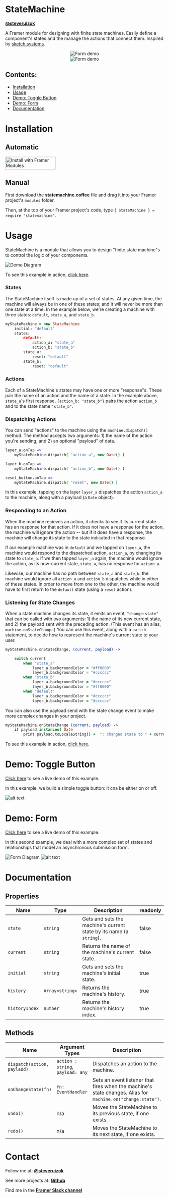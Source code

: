 # StateMachine

**[@steveruizok](http://twitter.com/steveruizok)**

A Framer module for designing with finite state machines. Easily define a component's states and the manage the actions that connect them. Inspired by [sketch.systems](http://sketch.systems).

<div style="text-align: center">
	<img src="assets/code_snippet_2.png" alt="Form demo"/><br/>
	<img src="assets/form_demo_1.gif" alt="Form demo"/>
</div>

## Contents:

- [Installation](#installation)
- [Usage](#usage)
- [Demo: Toggle Button](#demo-toggle-button)
- [Demo: Form](#demo-form)
- [Documentation](#documentation)

# Installation

## Automatic

<a href='https://open.framermodules.com/StateMachine'>
    <img alt='Install with Framer Modules'
    src='https://www.framermodules.com/assets/badge@2x.png' width='160' height='40' />
</a>

## Manual

First download the **statemachine.coffee** file and drag it into your Framer project's `modules` folder. 

Then, at the top of your Framer project's code, type `{ StateMachine } = require "statemachine"`.

# Usage

StateMachine is a module that allows you to design "finite state machine"s to control the logic of your components.

![Demo Diagram](assets/diagram.svg "Toggle demo")

To see this example in action, [click here](https://framer.cloud/lpCQp).

### States

The StateMachine itself is made up of a set of states. At any given time, the machine will always be in one of these states; and it will never be more than one state at a time. In the example below, we're creating a machine with three states: `default`, `state_a`, and `state_b`.

```coffeescript
myStateMachine = new StateMachine
	initial: "default"
	states:
		default:
			action_a: "state_a"
			action_b: "state_b"
		state_a:
			reset: "default"
		state_b:
			reset: "default"
```


### Actions

Each of a StateMachine's states may have one or more "response"s. These pair the name of an action and the name of a state. In the example above, `state_a`'s first response, `{action_b: "state_b"}` pairs the action `action_b` and to the state name `"state_b"`.

### Dispatching Actions

You can send "actions" to the machine using the `machine.dispatch()` method. The method accepts two arguments: 1) the name of the action you're sending, and 2) an optional "payload" of data.

```coffeescript
layer_a.onTap =>
	myStateMachine.dispatch( "action_a", new Date() )

layer_b.onTap =>
	myStateMachine.dispatch( "action_b", new Date() )

reset_button.onTap =>
	myStateMachine.dispatch( "reset", new Date() )
```

In this example, tapping on the layer `layer_a` dispatches the action `action_a` to the machine, along with a payload (a `Date` object).

### Responding to an Action

When the machine recieves an action, it checks to see if its current state has an response for that action. If it does not have a response for the action, the machine will ignore the action -- but if it does have a response, the machine will change its state to the state indicated in that response.

If our example machine was in `default` and we tapped on `layer_a`, the machine would respond to the dispatched action, `action_a`, by changing its state to `state_a`. If we then tapped `layer_a` again, the machine would ignore the action, as its now-current state, `state_a`, has no response for `action_a`. 

Likewise, our machine has no path between `state_a` and `state_b`: the machine would ignore all `action_a` and `action_b` dispatches while in either of these states. In order to move from one to the other, the machine would have to first return to the `default` state (using a `reset` action).

### Listening for State Changes

When a state machine changes its state, it emits an event, `"change:state"` that can be called with two arguments: 1) the name of its new current state, and 2) the payload sent with the preceding action. (This event has an alias, `machine.onStateChange`.) You can use this event, along with a `switch` statement, to decide how to represent the machine's current state to your user.

```coffeescript
myStateMachine.onStateChange, (current, payload) ->

	switch current
		when "state_a"
			layer_a.backgroundColor = "#ff0000"
			layer_b.backgroundColor = "#cccccc"
		when "state_b"
			layer_a.backgroundColor = "#cccccc"
			layer_b.backgroundColor = "#ff0000"
		when "default"
			layer_a.backgroundColor = "#cccccc"
			layer_b.backgroundColor = "#cccccc"
```

You can also use the payload send with the state change event to make more complex changes in your project.

```coffeescript
myStateMachine.onStateChange (current, payload) ->
	if payload instanceof Date
		print payload.toLocaleString() +  ": changed state to " + current
```

To see this example in action, [click here](https://framer.cloud/lpCQp).

# Demo: Toggle Button

[Click here](https://framer.cloud/rNtID) to see a live demo of this example.

In this example, we build a simple toggle button: it cna be either on or off.

![alt text](assets/toggle_demo.gif "Toggle demo")

# Demo: Form


[Click here](https://framer.cloud/CXRGL) to see a live demo of this example. 

In this second example, we deal with a more complex set of states and relationships that model an asynchronous submission form.

![Form Diagram](assets/diagram_form.svg "Form demo")
![alt text](assets/form_demo_1.gif "Form demo")

# Documentation

## Properties

| Name           | Type            | Description                                                         | readonly |
| -------------- | --------------- | ------------------------------------------------------------------- | -------- |
| `state`        | `string`        | Gets and sets the machine's current state by its name (a `string`). | false    |
| `current`      | `string`        | Returns the name of the machine's current state.                    | false    |
| `initial`      | `string`        | Gets and sets the machine's initial state.                          | true     |
| `history`      | `Array<string>` | Returns the machine's history.                                      | true     |
| `historyIndex` | `number`        | Returns the machine's history index.                                | true     |

## Methods

| Name                  | Argument Types       | Description                                                                                                    |
| --------------------- | -------------------- | -------------------------------------------------------------------------------------------------------------- |
| `dispatch(action, paylaod)`   | `action : string`, `payload: any` | Dispatches an action to the machine.                                                                                 |
| `onChangeState(fn)`   | `fn: EventHandler`  | Sets an event listener that fires when the machine's state changes. Alias for `machine.on("change:state")`. |                                                               |
| `undo()`              | n/a                  | Moves the StateMachine to its previous state, if one exists.                                                   |
| `redo()`              | n/a                  | Moves the StateMachine to its next state, if one exists.                                                       |

# Contact

Follow me at: **[@steveruizok](http://twitter.com/steveruizok)**

See more projects at: **[Github](http://github.com/steveruizok)**

Find me in the **[Framer Slack channel](https://framer-slack-signup.herokuapp.com/)**